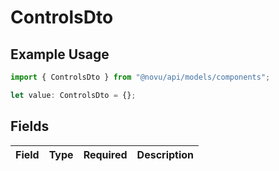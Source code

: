 # ControlsDto

## Example Usage

```typescript
import { ControlsDto } from "@novu/api/models/components";

let value: ControlsDto = {};
```

## Fields

| Field       | Type        | Required    | Description |
| ----------- | ----------- | ----------- | ----------- |